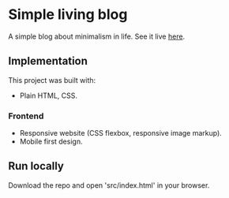 # Simple living blog

A simple blog about minimalism in life. See it live [here](https://tasxatzial.github.io/simple-living-blog).

## Implementation

This project was built with:

* Plain HTML, CSS.

### Frontend

* Responsive website (CSS flexbox, responsive image markup).
* Mobile first design.

## Run locally

Download the repo and open 'src/index.html' in your browser.
